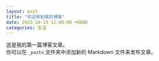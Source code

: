 ```yaml
---
layout: post
title: "欢迎来到我的博客"
date: 2025-10-19 12:00:00 +0800
categories: 生活
---
```


这是我的第一篇博客文章。  
你可以在 `_posts` 文件夹中添加新的 Markdown 文件来发布文章。